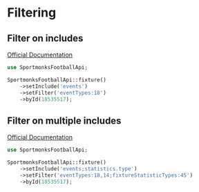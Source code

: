 # Filtering

## Filter on includes

[Official Documentation](https://docs.sportmonks.com/football2/api/request-options/filtering#filter-on-includes)

```php
use SportmonksFootballApi;

SportmonksFootballApi::fixture()
	->setInclude('events')
	->setFilter('eventTypes:18')
	->byId(18535517);
```

## Filter on multiple includes

[Official Documentation](https://docs.sportmonks.com/football2/api/request-options/filtering#filter-on-multiple-includes)

```php
use SportmonksFootballApi;

SportmonksFootballApi::fixture()
	->setInclude('events;statistics.type')
	->setFilter('eventTypes:18,14;fixtureStatisticTypes:45')
	->byId(18535517);
```